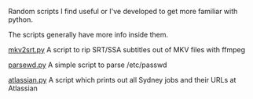 Random scripts I find useful or I've developed to get more familiar with python.

The scripts generally have more info inside them. 

[mkv2srt.py](https://github.com/xelfer/scripts/blob/master/mkv2srt.py) A script to rip SRT/SSA subtitles out of MKV files with ffmpeg

[parsewd.py](https://github.com/xelfer/scripts/blob/master/parsewd.py) A simple script to parse /etc/passwd

[atlassian.py](https://github.com/xelfer/scripts/blob/master/atlassian.py) A script which prints out all Sydney jobs and their URLs at Atlassian
